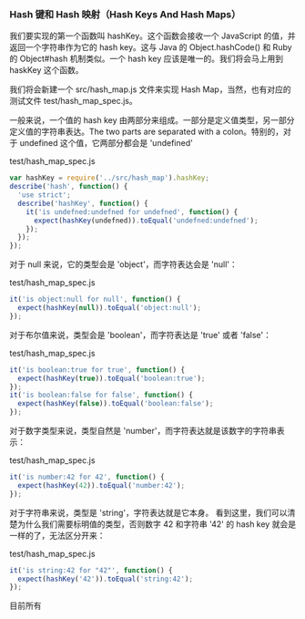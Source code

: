 ### Hash 键和 Hash 映射（Hash Keys And Hash Maps）

我们要实现的第一个函数叫 hashKey。这个函数会接收一个 JavaScript 的值，并返回一个字符串作为它的 hash key。这与 Java 的 Object.hashCode\(\) 和 Ruby 的 Object\#hash 机制类似。一个 hash key 应该是唯一的。我们将会马上用到 haskKey 这个函数。

我们将会新建一个 src/hash\_map.js 文件来实现 Hash Map，当然，也有对应的测试文件 test/hash\_map\_spec.js。

一般来说，一个值的 hash key 由两部分来组成。一部分是定义值类型，另一部分定义值的字符串表达。The two parts are separated with a colon。特别的，对于 undefined 这个值，它两部分都会是 'undefined'

test/hash\_map\_spec.js

```js
var hashKey = require('../src/hash_map').hashKey;
describe('hash', function() {
  'use strict';
  describe('hashKey', function() {
    it('is undefned:undefned for undefned', function() {
      expect(hashKey(undefned)).toEqual('undefned:undefned');
    });
  });
});
```

对于 null 来说，它的类型会是 'object'，而字符表达会是 'null'：

test/hash\_map\_spec.js

```js
it('is object:null for null', function() {
  expect(hashKey(null)).toEqual('object:null');
});
```

对于布尔值来说，类型会是 'boolean'，而字符表达是 'true' 或者 'false'：

test/hash\_map\_spec.js

```js
it('is boolean:true for true', function() {
  expect(hashKey(true)).toEqual('boolean:true');
});
it('is boolean:false for false', function() {
  expect(hashKey(false)).toEqual('boolean:false');
});
```

对于数字类型来说，类型自然是 'number'，而字符表达就是该数字的字符串表示：

test/hash\_map\_spec.js

```js
it('is number:42 for 42', function() {
  expect(hashKey(42)).toEqual('number:42');
});
```

对于字符串来说，类型是 'string'，字符表达就是它本身。 看到这里，我们可以清楚为什么我们需要标明值的类型，否则数字 42 和字符串 '42' 的 hash key 就会是一样的了，无法区分开来：

test/hash\_map\_spec.js

```js
it('is string:42 for "42"', function() {
  expect(hashKey('42')).toEqual('string:42');
});
```

目前所有



